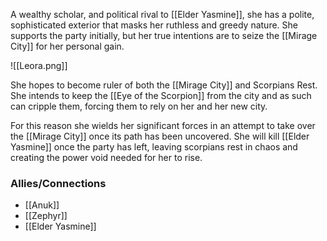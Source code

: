 A wealthy scholar, and political rival to [[Elder Yasmine]], she has a polite, sophisticated exterior that masks her ruthless and greedy nature. She supports the party initially, but her true intentions are to seize the [[Mirage City]] for her personal gain. 

![[Leora.png]]

She hopes to become ruler of both the [[Mirage City]] and Scorpians Rest. She intends to keep the [[Eye of the Scorpion]] from the city and as such can cripple them, forcing them to rely on her and her new city.

For this reason she wields her significant forces in an attempt to take over the [[Mirage City]] once its path has been uncovered. She will kill [[Elder Yasmine]] once the party has left, leaving scorpians rest in chaos and creating the power void needed for her to rise.

### Allies/Connections
- [[Anuk]]
- [[Zephyr]]
- [[Elder Yasmine]]
